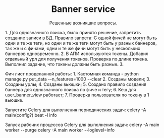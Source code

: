 
<h1 align="center">Banner service</h1>

<p align="center">
  Решенные возникшие вопросы.
</p>
<p>
  1. Для однозначного поиска, было принято решение, запретить создание записи в БД. Правило запрета: 
  С одной фичей не могут быть одни и те же теги, но одни и те же теги могут быть у разных баннеров, так же и с фичами, одни и те же фичи могут быть у нескольких баннеров одновременно.
  2. В АПИ используются токены. Добавил отдельный урл для получения токенов. Проверка по длине токена. Выполнил задание, что токены должны быть разные.
  3. 
</p>
<p>
  Фич лист проделанной работы:
    1. Кастомная команда - 
    python manage.py put_data --n_features=1000 --clear
    2. Созданы модели;
    3. Созданы урлы;
    4. Созданы вьюшки;
    5. Создано правило создания баннера для однозначного поиска по фиче и тегу;
    6. Кеш для user_banner_view работает;
    7. Проверка пользователя по токену в 1 вьюшке.
</p>

Запустите Celery для выполнения периодических задач:
celery -A main(config?) beat -l info

Запуск рабочих процессов Celery для выполнения задач:
celery -A main  worker --purge
celery -A main  worker --loglevel=info

